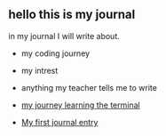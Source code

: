 ##  hello this is my journal

in my journal I will write about.
- my coding journey
- my intrest
- anything my teacher tells me to write

- [my journey learning the terminal](terminal.md)
- [My first journal entry](entries/terminal.md)

